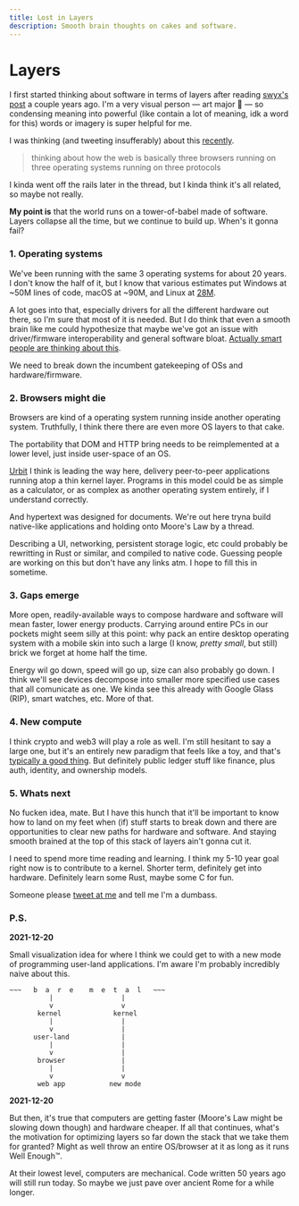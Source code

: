 ```yaml
---
title: Lost in Layers
description: Smooth brain thoughts on cakes and software.
---
```


# Layers

I first started thinking about software in terms of layers after reading [swyx's
post](https://www.swyx.io/collapsing-layers/) a couple years ago. I'm a very
visual person — art major 👋 — so condensing meaning into powerful (like contain
a lot of meaning, idk a word for this) words or imagery is super helpful for me.

I was thinking (and tweeting insufferably) about this
[recently](https://twitter.com/estrattonbailey/status/1468264408719802377?s=20).

> thinking about how the web is basically three browsers running on three operating systems running on three protocols

I kinda went off the rails later in the thread, but I kinda think it's all
related, so maybe not really.

**My point is** that the world runs on a tower-of-babel made of software. Layers
collapse all the time, but we continue to build up. When's it gonna fail?

### 1. Operating systems

We've been running with the same 3 operating systems for about 20 years. I don't
know the half of it, but I know that various estimates put Windows at ~50M lines
of code, macOS at ~90M, and Linux at
[28M](https://www.linux.com/news/linux-in-2020-27-8-million-lines-of-code-in-the-kernel-1-3-million-in-systemd/).

A lot goes into that, especially drivers for all the different hardware out
there, so I'm sure that most of it is needed. But I do think that even a smooth
brain like me could hypothesize that maybe we've got an issue with
driver/firmware interoperability and general software bloat. [Actually smart
people are thinking about this](https://www.youtube.com/watch?v=XbBzSSvT_P0).

We need to break down the incumbent gatekeeping of OSs and hardware/firmware.

### 2. Browsers might die

Browsers are kind of a operating system running inside another operating system.
Truthfully, I think there there are even more OS layers to that cake.

The portability that DOM and HTTP bring needs to be reimplemented at a lower
level, just inside user-space of an OS.

[Urbit](https://urbit.org/) I think is leading the way here, delivery
peer-to-peer applications running atop a thin kernel layer. Programs in this
model could be as simple as a calculator, or as complex as another operating
system entirely, if I understand correctly.

And hypertext was designed for documents. We're out here tryna build native-like
applications and holding onto Moore's Law by a thread.

Describing a UI, networking, persistent storage logic, etc could probably be
rewritting in Rust or similar, and compiled to native code. Guessing people are
working on this but don't have any links atm. I hope to fill this in sometime.

### 3. Gaps emerge

More open, readily-available ways to compose hardware and software will mean
faster, lower energy products. Carrying around entire PCs in our pockets might
seem silly at this point: why pack an entire desktop operating system with a
mobile skin into such a large (I know, _pretty small_, but still) brick we
forget at home half the time.

Energy wil go down, speed will go up, size can also probably go down. I think
we'll see devices decompose into smaller more specified use cases that all
comunicate as one. We kinda see this already with Google Glass (RIP), smart
watches, etc. More of that.

### 4. New compute

I think crypto and web3 will play a role as well. I'm still hesitant to say a
large one, but it's an entirely new paradigm that feels like a toy, and that's
[typically a good thing](https://cdixon.org/2010/01/03/the-next-big-thing-will-start-out-looking-like-a-toy).
But definitely public ledger stuff like finance, plus auth, identity, and
ownership models.

### 5. Whats next

No fucken idea, mate. But I have this hunch that it'll be important to know how
to land on my feet when (if) stuff starts to break down and there are
opportunities to clear new paths for hardware and software. And staying smooth
brained at the top of this stack of layers ain't gonna cut it.

I need to spend more time reading and learning. I think my 5-10 year goal right
now is to contribute to a kernel. Shorter term, definitely get into hardware.
Definitely learn some Rust, maybe some C for fun.

Someone please [tweet at me](https://twitter.com/estrattonbailey/) and tell me
I'm a dumbass.

### P.S.

**2021-12-20**

Small visualization idea for where I think we could get to with a new mode of
programming user-land applications. I'm aware I'm probably incredibly naive
about this.

```
~~~   b  a  r  e    m  e  t  a  l   ~~~
          |                 |
          v                 v
       kernel             kernel
          |                 |
          v                 |
      user-land             |
          |                 |
          v                 |
       browser              |
          |                 |
          v                 v
       web app           new mode
```

**2021-12-20**

But then, it's true that computers are getting faster (Moore's Law might
be slowing down though) and hardware cheaper. If all that continues, what's the
motivation for optimizing layers so far down the stack that we take them for
granted? Might as well throw an entire OS/browser at it as long as it runs Well
Enough™.

At their lowest level, computers are mechanical. Code written 50 years ago will
still run today. So maybe we just pave over ancient Rome for a while longer.
